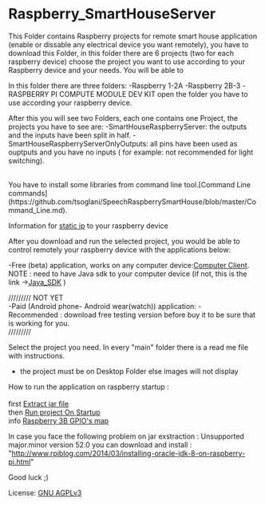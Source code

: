 # Raspberry_SmartHouseServer


This Folder contains Raspberry projects for remote smart house application (enable or dissable any electrical device you want remotely), you have to download this Folder, in this folder there are 6 projects (two for each raspberry device)  choose the project you want to use according to your Raspberry device and your needs.
You will be able to 

In this folder there are three folders:
 -Raspberry 1-2A
 -Raspberry 2B-3
 -RASPBERRY PI COMPUTE MODULE DEV KIT
open the folder you have to use according your raspberry device.

After this you will see two Folders, each one contains one Project, the projects you have to see are:
 -SmartHouseRaspberryServer: the outputs and the inputs have been split in half.
 -SmartHouseRaspberryServerOnlyOutputs: all pins have been used as ouptputs and you have no inputs ( for example: not recommended for light switching). 

<br/>
You have to install some libraries from command line tool.[Command Line commands](https://github.com/tsoglani/SpeechRaspberrySmartHouse/blob/master/Command_Line.md).  <br/>

Information for  [static ip](https://github.com/tsoglani/SpeechRaspberrySmartHouse/blob/master/static_ip.md) to your raspberry device



After you download and run the selected project, you would be able to control remotely your raspberry device with the applications below:


-Free (beta) application, works on any computer device:[Computer Client](https://github.com/tsoglani/Java_SmartHouseClient/blob/master/SmartHouseClient/dist/SmartHouseClient.jar).       
NOTE : need to have Java sdk to your computer device (if not, this is the link ->[Java_SDK](http://www.oracle.com/technetwork/java/javase/downloads/jdk8-downloads-2133151.html) )


///////// NOT YET<br />
-Paid (Android phone- Android wear(watch)) application: -<br />
Recommended : download free testing version before buy it to be sure that is working for you.<br />
/////////

Select the project you need.
In every "main" folder there is a read me file with instructions.


- the project must be on Desktop Folder else images will not display

How to run the application on raspberry startup :<br>
<br>
first [Extract jar file](https://github.com/tsoglani/SpeechRaspberrySmartHouse/blob/master/extract%20jar%20file.md)  </br>
then [Run project On Startup](https://github.com/tsoglani/SpeechRaspberrySmartHouse/blob/master/RunOnStartup.md)
<br>
info [Raspberry 3B GPIO's map ](https://github.com/tsoglani/SpeechRaspberrySmartHouse/blob/master/Raspberry_2B-3/20160925_212252.jpg)<br>

In case you face the following problem on jar exstraction : Unsupported major.minor version 52.0 you can download and install : "http://www.rpiblog.com/2014/03/installing-oracle-jdk-8-on-raspberry-pi.html"



Good luck ;)

License: [GNU AGPLv3](https://github.com/tsoglani/SpeechRaspberrySmartHouse/blob/master/LICENSE.txt)

